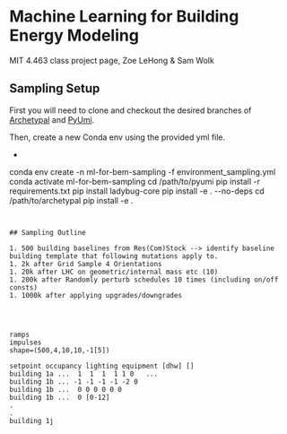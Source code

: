 # Machine Learning for Building Energy Modeling

MIT 4.463 class project page, Zoe LeHong & Sam Wolk

## Sampling Setup

First you will need to clone and checkout the desired branches of [Archetypal](https://github.com/samuelduchesne/archetypal) and [PyUmi](https://github.com/samuelduchesne/pyumi).

Then, create a new Conda env using the provided yml file.

- ```
conda env create -n ml-for-bem-sampling -f environment_sampling.yml
conda activate ml-for-bem-sampling
cd /path/to/pyumi
pip install -r requirements.txt
pip install ladybug-core
pip install -e . --no-deps
cd /path/to/archetypal
pip install -e .
```


## Sampling Outline

1. 500 building baselines from Res(Com)Stock --> identify baseline building template that following mutations apply to.
1. 2k after Grid Sample 4 Orientations
1. 20k after LHC on geometric/internal mass etc (10)
1. 200k after Randomly perturb schedules 10 times (including on/off consts) 
1. 1000k after applying upgrades/downgrades




ramps
impulses
shape=(500,4,10,10,-1[5])

setpoint occupancy lighting equipment [dhw] []
building 1a ...  1  1  1  1 1 0   ...
building 1b ... -1 -1 -1 -1 -2 0 
building 1b ...  0 0 0 0 0 0 
building 1b ...  0 [0-12] 
.
.
building 1j